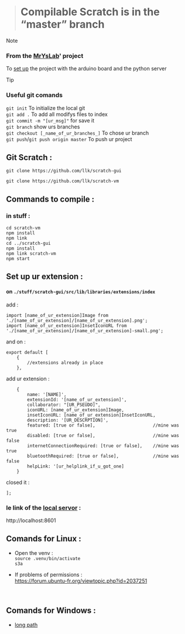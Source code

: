 > # Compilable Scratch is in the “master” branch

> [!NOTE]
> ### From the [MrYsLab](https://github.com/MrYsLab/s3onegpio)' project<br/>
> To [set up](https://mryslab.github.io/s3-extend/) the project with the arduino board and the python server

> [!TIP]
> ### Useful git comands
>```git init``` To initialize the local git <br/>
>```git add .``` To add all modifys files to index <br/>
>```git commit -m "[ur_msg]"``` for save it <br/>
>```git branch``` show urs branches <br/>
>```git checkout [_name_of_ur_branches_]``` To chose ur branch <br/>
>```git push```/```git push origin master``` To push ur project

## Git Scratch :

```
git clone https://github.com/llk/scratch-gui
```
```
git clone https://github.com/llk/scratch-vm
```

## Commands to compile :

### in stuff :

```
cd scratch-vm
npm install
npm link
cd ../scratch-gui
npm install
npm link scratch-vm
npm start
```

## Set up ur extension : <br/>

#### on `./stuff/scratch-gui/src/lib/libraries/extensions/index` <br/>
add : <br/>
```
import [name_of_ur_extension]Image from './[name_of_ur_extension]/[name_of_ur_extension].png';
import [name_of_ur_extension]InsetIconURL from './[name_of_ur_extension]/[name_of_ur_extension]-small.png';
```
and on : <br/>
```
export default [
    {
        //extensions already in place
    },
```
add ur extension :
```
    {
        name: '[NAME]',
        extensionId: '[name_of_ur_extension]',
        collaborator: "[UR_PSEUDO]",
        iconURL: [name_of_ur_extension]Image,
        insetIconURL: [name_of_ur_extension]InsetIconURL,
        description: '[UR_DESCRPTION]',
        featured: [true or false],                      //mine was true
        disabled: [true or false],                      //mine was false
        internetConnectionRequired: [true or false],    //mine was true
        bluetoothRequired: [true or false],             //mine was false
        helpLink: '[ur_helplink_if_u_got_one]
    }
```
closed it :
```
];
```

### le link of the [local servor](http://localhost:8601) :

http://localhost:8601


## Comands for Linux :
- Open the venv : <br/>
`source .venv/bin/activate` <br/>
`s3a` <br/>

- If problems of permissions :<br/>
https://forum.ubuntu-fr.org/viewtopic.php?id=2037251

<br/>

## Comands for Windows :
- [long path](https://www.it-connect.fr/windows-10-comment-activer-la-gestion-des-chemins-trop-long/)

